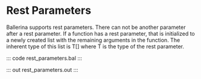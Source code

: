 # Rest Parameters

Ballerina supports rest parameters. There can not be another parameter after a rest parameter. 
If a function has a rest parameter, that is initialized to a newly created list with the remaining arguments in the function. 
The inherent type of this list is T[] where T is the type of the rest parameter.

::: code rest_parameters.bal :::

::: out rest_parameters.out :::